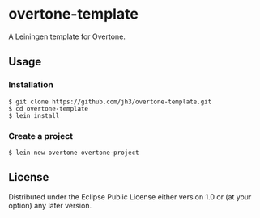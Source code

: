 # overtone-template
A Leiningen template for Overtone.

## Usage

### Installation

```
$ git clone https://github.com/jh3/overtone-template.git
$ cd overtone-template
$ lein install
```

### Create a project

```
$ lein new overtone overtone-project
```

## License

Distributed under the Eclipse Public License either version 1.0 or (at
your option) any later version.
